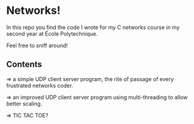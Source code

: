 # Networks!

In this repo you find the code I wrote for my C networks course in my second year at École Polytechnique.

Feel free to sniff around!

## Contents

=> a simple UDP client server program, the rite of passage of every frustrated networks coder.

=> an improved UDP client server program using multi-threading to allow better scaling.

=> TIC TAC TOE?
